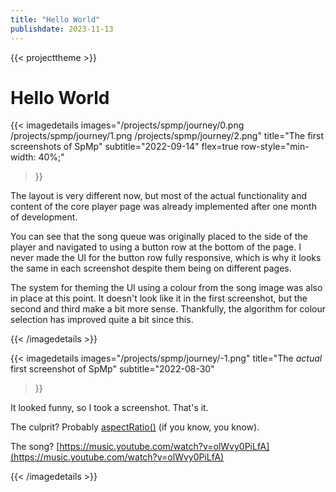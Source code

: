 ```yaml
---
title: "Hello World"
publishdate: 2023-11-13
---
```


{{< projecttheme >}}

# Hello World

{{< imagedetails
    images="/projects/spmp/journey/0.png /projects/spmp/journey/1.png /projects/spmp/journey/2.png"
    title="The first screenshots of SpMp"
    subtitle="2022-09-14"
    flex=true
    row-style="min-width: 40%;"
>}}

The layout is very different now, but most of the actual functionality and content of the core player page was already implemented after one month of development.

You can see that the song queue was originally placed to the side of the player and navigated to using a button row at the bottom of the page. I never made the UI for the button row fully responsive, which is why it looks the same in each screenshot despite them being on different pages.

The system for theming the UI using a colour from the song image was also in place at this point. It doesn't look like it in the first screenshot, but the second and third make a bit more sense. Thankfully, the algorithm for colour selection has improved quite a bit since this.

{{< /imagedetails >}}

{{< imagedetails
    images="/projects/spmp/journey/-1.png"
    title="The *actual* first screenshot of SpMp"
    subtitle="2022-08-30"
>}}

It looked funny, so I took a screenshot. That's it.

The culprit? Probably [aspectRatio()](https://developer.android.com/reference/kotlin/androidx/compose/ui/Modifier#(androidx.compose.ui.Modifier).aspectRatio(kotlin.Float,kotlin.Boolean)) (if you know, you know).

The song? [https://music.youtube.com/watch?v=olWvy0PiLfA](https://music.youtube.com/watch?v=olWvy0PiLfA)

{{< /imagedetails >}}

